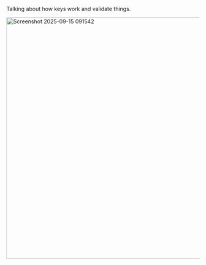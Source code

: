 Talking about how keys work and validate things.

<img width="976" height="631" alt="Screenshot 2025-09-15 091542" src="https://github.com/user-attachments/assets/1568dcf1-06ec-43a0-b94b-02f528d4a762" />
 
